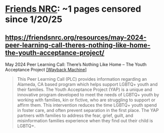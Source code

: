 



# [Friends NRC](friendsnrc.org): ~1 pages censored since 1/20/25

## https://friendsnrc.org/resources/may-2024-peer-learning-call-theres-nothing-like-home-the-youth-acceptance-project/


May 2024 Peer Learning Call: There’s Nothing Like Home – The Youth Acceptance Project [[Wayback Machine]](https://web.archive.org/web/20240000000000*/https://friendsnrc.org/resources/may-2024-peer-learning-call-theres-nothing-like-home-the-youth-acceptance-project/)

> This Peer Learning Call (PLC) provides information regarding an Alameda, CA based program which helps support LGBTQ+ youth and their families. The Youth Acceptance Project (YAP) is a unique and innovative program developed to meet the needs of LGBTQ+ youth by working with families, kin or fictive, who are struggling to support or affirm them. This intervention reduces the time LGBTQ+ youth spend in foster care, and often prevent separation in the first place. The YAP partners with families to address the fear, grief, guilt, and misinformation families experience when they find out their child is LGBTQ+.